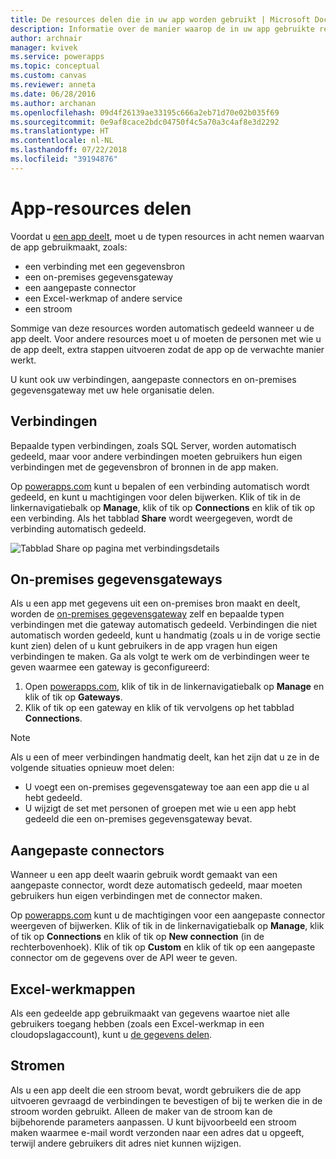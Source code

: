 ```yaml
---
title: De resources delen die in uw app worden gebruikt | Microsoft Docs
description: Informatie over de manier waarop de in uw app gebruikte resources worden gedeeld wanneer een app wordt gedeeld
author: archnair
manager: kvivek
ms.service: powerapps
ms.topic: conceptual
ms.custom: canvas
ms.reviewer: anneta
ms.date: 06/28/2016
ms.author: archanan
ms.openlocfilehash: 09d4f26139ae33195c666a2eb71d70e02b035f69
ms.sourcegitcommit: 0e9af8cace2bdc04750f4c5a70a3c4af8e3d2292
ms.translationtype: HT
ms.contentlocale: nl-NL
ms.lasthandoff: 07/22/2018
ms.locfileid: "39194876"
---
```

# <a name="share-app-resources"></a>App-resources delen
Voordat u [een app deelt](share-app.md), moet u de typen resources in acht nemen waarvan de app gebruikmaakt, zoals:

* een verbinding met een gegevensbron
* een on-premises gegevensgateway
* een aangepaste connector
* een Excel-werkmap of andere service
* een stroom

Sommige van deze resources worden automatisch gedeeld wanneer u de app deelt. Voor andere resources moet u of moeten de personen met wie u de app deelt, extra stappen uitvoeren zodat de app op de verwachte manier werkt.

U kunt ook uw verbindingen, aangepaste connectors en on-premises gegevensgateway met uw hele organisatie delen.

## <a name="connections"></a>Verbindingen
Bepaalde typen verbindingen, zoals SQL Server, worden automatisch gedeeld, maar voor andere verbindingen moeten gebruikers hun eigen verbindingen met de gegevensbron of bronnen in de app maken.

Op [powerapps.com](https://web.powerapps.com?utm_source=padocs&utm_medium=linkinadoc&utm_campaign=referralsfromdoc) kunt u bepalen of een verbinding automatisch wordt gedeeld, en kunt u machtigingen voor delen bijwerken. Klik of tik in de linkernavigatiebalk op **Manage**, klik of tik op **Connections** en klik of tik op een verbinding. Als het tabblad **Share** wordt weergegeven, wordt de verbinding automatisch gedeeld.

  ![Tabblad Share op pagina met verbindingsdetails](./media/share-app-resources/shared-connections.png)

## <a name="on-premises-data-gateways"></a>On-premises gegevensgateways
Als u een app met gegevens uit een on-premises bron maakt en deelt, worden de [on-premises gegevensgateway](gateway-management.md) zelf en bepaalde typen verbindingen met die gateway automatisch gedeeld. Verbindingen die niet automatisch worden gedeeld, kunt u handmatig (zoals u in de vorige sectie kunt zien) delen of u kunt gebruikers in de app vragen hun eigen verbindingen te maken. Ga als volgt te werk om de verbindingen weer te geven waarmee een gateway is geconfigureerd:

1. Open [powerapps.com](https://web.powerapps.com?utm_source=padocs&utm_medium=linkinadoc&utm_campaign=referralsfromdoc), klik of tik in de linkernavigatiebalk op **Manage** en klik of tik op **Gateways**.
2. Klik of tik op een gateway en klik of tik vervolgens op het tabblad **Connections**.

> [!NOTE]
> Als u een of meer verbindingen handmatig deelt, kan het zijn dat u ze in de volgende situaties opnieuw moet delen:

* U voegt een on-premises gegevensgateway toe aan een app die u al hebt gedeeld.
* U wijzigt de set met personen of groepen met wie u een app hebt gedeeld die een on-premises gegevensgateway bevat.

## <a name="custom-connectors"></a>Aangepaste connectors
Wanneer u een app deelt waarin gebruik wordt gemaakt van een aangepaste connector, wordt deze automatisch gedeeld, maar moeten gebruikers hun eigen verbindingen met de connector maken.

Op [powerapps.com](https://web.powerapps.com?utm_source=padocs&utm_medium=linkinadoc&utm_campaign=referralsfromdoc) kunt u de machtigingen voor een aangepaste connector weergeven of bijwerken. Klik of tik in de linkernavigatiebalk op **Manage**, klik of tik op **Connections** en klik of tik op **New connection** (in de rechterbovenhoek). Klik of tik op **Custom** en klik of tik op een aangepaste connector om de gegevens over de API weer te geven.

## <a name="excel-workbooks"></a>Excel-werkmappen
Als een gedeelde app gebruikmaakt van gegevens waartoe niet alle gebruikers toegang hebben (zoals een Excel-werkmap in een cloudopslagaccount), kunt u [de gegevens delen](share-app-data.md).

## <a name="flows"></a>Stromen
Als u een app deelt die een stroom bevat, wordt gebruikers die de app uitvoeren gevraagd de verbindingen te bevestigen of bij te werken die in de stroom worden gebruikt. Alleen de maker van de stroom kan de bijbehorende parameters aanpassen. U kunt bijvoorbeeld een stroom maken waarmee e-mail wordt verzonden naar een adres dat u opgeeft, terwijl andere gebruikers dit adres niet kunnen wijzigen.

